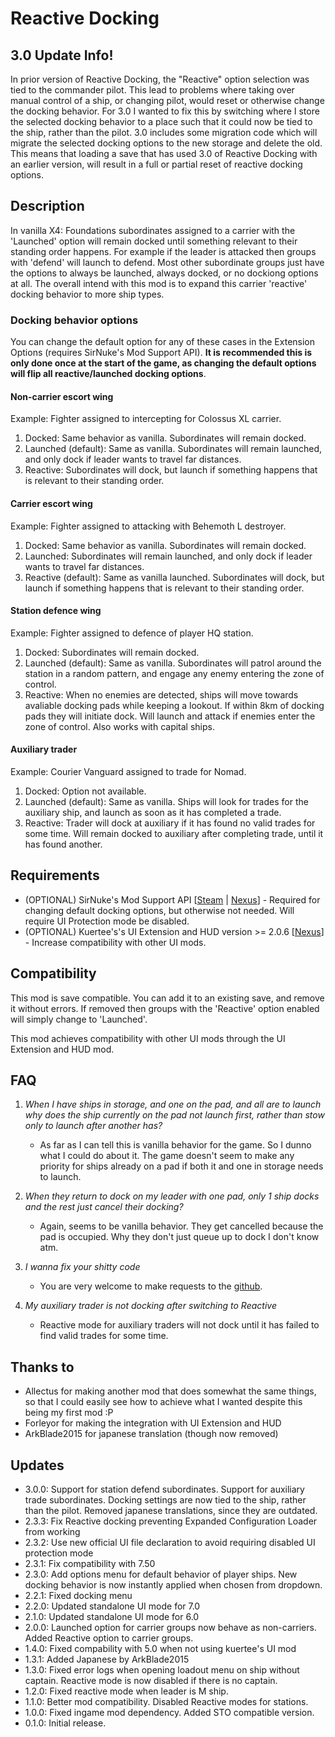 # Reactive Docking

## 3.0 Update Info!
In prior version of Reactive Docking, the "Reactive" option selection was tied to the commander pilot. This lead to problems where taking over manual control of a ship, or changing pilot, would reset or otherwise change the docking behavior. For 3.0 I wanted to fix this by switching where I store the selected docking behavior to a place such that it could now be tied to the ship, rather than the pilot. 3.0 includes some migration code which will migrate the selected docking options to the new storage and delete the old. This means that loading a save that has used 3.0 of Reactive Docking with an earlier version, will result in a full or partial reset of reactive docking options.

## Description
In vanilla X4: Foundations subordinates assigned to a carrier with the 'Launched' option will remain docked until something relevant to their standing order happens. 
For example if the leader is attacked then groups with 'defend' will launch to defend. 
Most other subordinate groups just have the options to always be launched, always docked, or no dockiong options at all. The overall intend with this mod is to expand this carrier 'reactive' docking behavior to more ship types.

### Docking behavior options
You can change the default option for any of these cases in the Extension Options (requires SirNuke's Mod Support API). **It is recommended this is only done once at the start of the game, as changing the default options will flip all reactive/launched docking options**.

#### Non-carrier escort wing
Example: Fighter assigned to intercepting for Colossus XL carrier.

1. Docked: Same behavior as vanilla. Subordinates will remain docked.
2. Launched (default): Same as vanilla. Subordinates will remain launched, and only dock if leader wants to travel far distances.
3. Reactive: Subordinates will dock, but launch if something happens that is relevant to their standing order.

#### Carrier escort wing
Example: Fighter assigned to attacking with Behemoth L destroyer.

1. Docked: Same behavior as vanilla. Subordinates will remain docked.
2. Launched: Subordinates will remain launched, and only dock if leader wants to travel far distances.
3. Reactive (default): Same as vanilla launched. Subordinates will dock, but launch if something happens that is relevant to their standing order.

#### Station defence wing
Example: Fighter assigned to defence of player HQ station.

1. Docked: Subordinates will remain docked.
2. Launched (default): Same as vanilla. Subordinates will patrol around the station in a random pattern, and engage any enemy entering the zone of control.
3. Reactive: When no enemies are detected, ships will move towards avaliable docking pads while keeping a lookout. If within 8km of docking pads they will initiate dock. Will launch and attack if enemies enter the zone of control. Also works with capital ships.

#### Auxiliary trader
Example: Courier Vanguard assigned to trade for Nomad.

1. Docked: Option not available.
2. Launched (default): Same as vanilla. Ships will look for trades for the auxiliary ship, and launch as soon as it has completed a trade.
3. Reactive: Trader will dock at auxiliary if it has found no valid trades for some time. Will remain docked to auxiliary after completing trade, until it has found another.

## Requirements
* (OPTIONAL) SirNuke's Mod Support API [[Steam](https://steamcommunity.com/sharedfiles/filedetails/?id=2042901274) | [Nexus](https://www.nexusmods.com/x4foundations/mods/503)] - Required for changing default docking options, but otherwise not needed. Will require UI Protection mode be disabled.
* (OPTIONAL) Kuertee's's UI Extension and HUD version >= 2.0.6 [[Nexus](https://www.nexusmods.com/x4foundations/mods/552?tab=description)] - Increase compatibility with other UI mods.

## Compatibility
This mod is save compatible. You can add it to an existing save, and remove it without errors. If removed then groups with the 'Reactive' option enabled will simply change to 'Launched'.

This mod achieves compatibility with other UI mods through the UI Extension and HUD mod.

## FAQ
	
1. *When I have ships in storage, and one on the pad, and all are to launch why does the ship currently on the pad not launch first, rather than stow only to launch after another has?*
	- As far as I can tell this is vanilla behavior for the game. So I dunno what I could do about it. The game doesn't seem to make any priority for ships already on a pad if both it and one in storage needs to launch.

2. *When they return to dock on my leader with one pad, only 1 ship docks and the rest just cancel their docking?*
	- Again, seems to be vanilla behavior. They get cancelled because the pad is occupied. Why they don't just queue up to dock I don't know atm.

3. *I wanna fix your shitty code*
	- You are very welcome to make requests to the [github](https://github.com/runekn/x4-reactive-docking).

4. *My auxiliary trader is not docking after switching to Reactive*
	- Reactive mode for auxiliary traders will not dock until it has failed to find valid trades for some time.

## Thanks to
* Allectus for making another mod that does somewhat the same things, so that I could easily see how to achieve what I wanted despite this being my first mod :P
* Forleyor for making the integration with UI Extension and HUD
* ArkBlade2015 for japanese translation (though now removed)

## Updates

* 3.0.0: Support for station defend subordinates. Support for auxiliary trade subordinates. Docking settings are now tied to the ship, rather than the pilot. Removed japanese translations, since they are outdated.
* 2.3.3: Fix Reactive docking preventing Expanded Configuration Loader from working
* 2.3.2: Use new official UI file declaration to avoid requiring disabled UI protection mode
* 2.3.1: Fix compatibility with 7.50
* 2.3.0: Add options menu for default behavior of player ships. New docking behavior is now instantly applied when chosen from dropdown.
* 2.2.1: Fixed docking menu
* 2.2.0: Updated standalone UI mode for 7.0
* 2.1.0: Updated standalone UI mode for 6.0
* 2.0.0: Launched option for carrier groups now behave as non-carriers. Added Reactive option to carrier groups.
* 1.4.0: Fixed compability with 5.0 when not using kuertee's UI mod
* 1.3.1: Added Japanese by ArkBlade2015
* 1.3.0: Fixed error logs when opening loadout menu on ship without captain. Reactive mode is now disabled if there is no captain.
* 1.2.0: Fixed reactive mode when leader is M ship.
* 1.1.0: Better mod compatibility. Disabled Reactive modes for stations.
* 1.0.0: Fixed ingame mod dependency. Added STO compatible version.
* 0.1.0: Initial release.

